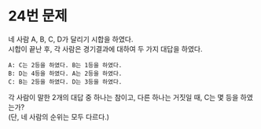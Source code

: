 # 24번 문제

네 사람 A, B, C, D가 달리기 시합을 하였다.  
시합이 끝난 후, 각 사람은 경기결과에 대하여 두 가지 대답을 하였다.

```
A: C는 2등을 하였다. B는 1등을 하였다. 
B: D는 4등을 하였다. A는 2등을 하였다.  
C: B는 2등을 하였다. D는 3등을 하였다.
```

각 사람이 말한 2개의 대답 중 하나는 참이고, 다른 하나는 거짓일 때, C는 몇 등을 하였는가?   
(단, 네 사람의 순위는 모두 다르다.)
